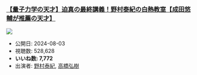 ### [【量子力学の天才】迫真の最終講義！野村泰紀の白熱教室【成田悠輔が推薦の天才】](https://www.youtube.com/watch?v=VWo6k3TiDRs)
[![](https://img.youtube.com/vi/VWo6k3TiDRs/sddefault.jpg)](https://www.youtube.com/watch?v=VWo6k3TiDRs)
-   公開日: 2024-08-03
-   視聴数: 528,628
-   **いいね数: 7,772**
-   出演者: [野村泰紀](/rehacq_fan/people/野村泰紀 "wikilink"), [高橋弘樹](/rehacq_fan/people/高橋弘樹 "wikilink")
